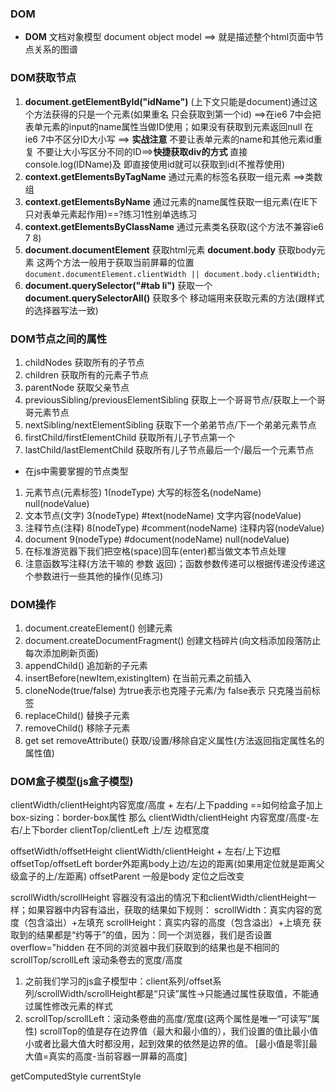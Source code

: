 ### DOM
* **DOM** 文档对象模型 document object model ==> 就是描述整个html页面中节点关系的图谱
### DOM获取节点
1. **document.getElementById("idName")** (上下文只能是document)通过这个方法获得的只是一个元素(如果重名 只会获取到第一个id) ==>在ie6 7中会把表单元素的input的name属性当做ID使用；如果没有获取到元素返回null 在ie6 7中不区分ID大小写 ==> **实战注意** 不要让表单元素的name和其他元素id重复 不要让大小写区分不同的ID==>**快捷获取div的方式** 直接console.log(IDName)及 即直接使用id就可以获取到id(不推荐使用)
2. **context.getElementsByTagName** 通过元素的标签名获取一组元素 ==>类数组
3. **context.getElementsByName** 通过元素的name属性获取一组元素(在IE下只对表单元素起作用)==?练习1性别单选练习
4. **context.getElementsByClassName** 通过元素类名获取(这个方法不兼容ie6 7 8)
5. **document.documentElement** 获取html元素 **document.body** 获取body元素 这两个方法一般用于获取当前屏幕的位置`document.documentElement.clientWidth || document.body.clientWidth;`
6. **document.querySelector("#tab li")** 获取一个 **document.querySelectorAll()** 获取多个 移动端用来获取元素的方法(跟样式的选择器写法一致)
### DOM节点之间的属性
1. childNodes 获取所有的子节点
2. children 获取所有的元素子节点
3. parentNode 获取父亲节点
4. previousSibling/previousElementSibling 获取上一个哥哥节点/获取上一个哥哥元素节点
5. nextSibling/nextElementSibling 获取下一个弟弟节点/下一个弟弟元素节点
6. firstChild/firstElementChild 获取所有儿子节点第一个
7. lastChild/lastElementChild 获取所有儿子节点最后一个/最后一个元素节点
* 在js中需要掌握的节点类型
1. 元素节点(元素标签) 1(nodeType) 大写的标签名(nodeName) null(nodeValue)
2. 文本节点(文字) 3(nodeType) #text(nodeName) 文字内容(nodeValue)
3. 注释节点(注释) 8(nodeType) #comment(nodeName) 注释内容(nodeValue)
4. document 9(nodeType) #document(nodeName) null(nodeValue)
5. 在标准游览器下我们把空格(space)回车(enter)都当做文本节点处理
6. 注意函数写注释(方法干嘛的 参数 返回)；函数参数传递可以根据传递没传递这个参数进行一些其他的操作(见练习)
### DOM操作
1. document.createElement() 创建元素
2. document.createDocumentFragment() 创建文档碎片(向文档添加段落防止每次添加刷新页面)
3. appendChild() 追加新的子元素
4. insertBefore(newItem,existingItem) 在当前元素之前插入
5. cloneNode(true/false)  为true表示也克隆子元素/为 false表示 只克隆当前标签
6. replaceChild() 替换子元素
7. removeChild() 移除子元素
8. get set removeAttribute() 获取/设置/移除自定义属性(方法返回指定属性名的属性值)
### DOM盒子模型(js盒子模型)
clientWidth/clientHeight内容宽度/高度 + 左右/上下padding ==如何给盒子加上box-sizing：border-box属性 那么 clientWidth/clientHeight 内容宽度/高度-左右/上下border
clientTop/clientLeft 上/左 边框宽度

offsetWidth/offsetHeight clientWidth/clientHeight + 左右/上下边框
offsetTop/offsetLeft border外距离body上边/左边的距离(如果用定位就是距离父级盒子的上/左距离)
offsetParent 一般是body 定位之后改变

scrollWidth/scrollHeight 容器没有溢出的情况下和clientWidth/clientHeight一样；如果容器中内容有溢出，获取的结果如下规则： scrollWidth：真实内容的宽度（包含溢出）+左填充 scrollHeight：真实内容的高度（包含溢出）+上填充 获取到的结果都是“约等于”的值，因为：同一个浏览器，我们是否设置overflow="hidden 在不同的浏览器中我们获取到的结果也是不相同的
scrollTop/scrollLeft 滚动条卷去的宽度/高度
1. 之前我们学习的js盒子模型中：client系列/offset系列/scrollWidth/scrollHeight都是“只读”属性->只能通过属性获取值，不能通过属性修改元素的样式
2. scrollTop/scrollLeft：滚动条卷曲的高度/宽度(这两个属性是唯一“可读写”属性) scrollTop的值是存在边界值（最大和最小值的），我们设置的值比最小值小或者比最大值大时都没用，起到效果的依然是边界的值。 [最小值是零][最大值=真实的高度-当前容器一屏幕的高度]

getComputedStyle
currentStyle



